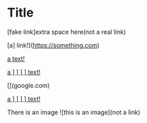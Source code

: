 # Title
[fake link]extra space here(not a real link)

[a] link!](https://something.com)

[a text!](https://otherlink.com)

[a \] \] \] \] text!](https://somethingelse.com)

[\](google.com)

[a \] \] \] \] text!](https://somethingelse.com)

There is an image ![this is an image](not a link)